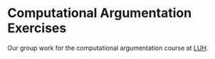 # Computational Argumentation Exercises
Our group work for the computational argumentation course at [LUH](https://www.ai.uni-hannover.de/de/).

